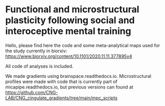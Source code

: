 # Functional and microstructural plasticity following social and interoceptive mental training

Hello, please find here the code and some meta-analytical maps used for the study currently in biorxiv: 
https://www.biorxiv.org/content/10.1101/2020.11.11.377895v4

All code of analyses is included.

We made gradients using brainspace.readthedocs.io.
Microstructural profiles were made with code that is currently part of micapipe.readthedocs.io, but previous versions can found at 
https://github.com/CNG-LAB/CNG_cingulate_gradients/tree/main/mpc_scripts

